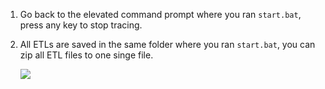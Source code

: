 1. Go back to the elevated command prompt where you ran `start.bat`, press any key to stop tracing.
2. All ETLs are saved in the same folder where you ran `start.bat`, you can zip all ETL files to one singe file.
   
   ![](https://joji.blob.core.windows.net/recipe/ie-etl-3.png)